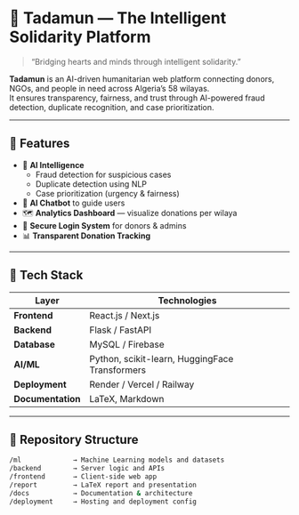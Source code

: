 # 🌿 Tadamun — The Intelligent Solidarity Platform

> “Bridging hearts and minds through intelligent solidarity.”

**Tadamun** is an AI-driven humanitarian web platform connecting donors, NGOs, and people in need across Algeria’s 58 wilayas.  
It ensures transparency, fairness, and trust through AI-powered fraud detection, duplicate recognition, and case prioritization.

---

## 🚀 Features

- 🤖 **AI Intelligence**
  - Fraud detection for suspicious cases
  - Duplicate detection using NLP
  - Case prioritization (urgency & fairness)
- 💬 **AI Chatbot** to guide users
- 🗺️ **Analytics Dashboard** — visualize donations per wilaya
- 🔐 **Secure Login System** for donors & admins
- 📊 **Transparent Donation Tracking**

---

## 🧠 Tech Stack

| Layer | Technologies |
|--------|--------------|
| **Frontend** | React.js / Next.js |
| **Backend** | Flask / FastAPI |
| **Database** | MySQL / Firebase |
| **AI/ML** | Python, scikit-learn, HuggingFace Transformers |
| **Deployment** | Render / Vercel / Railway |
| **Documentation** | LaTeX, Markdown |

---

## 🧩 Repository Structure

```bash
/ml             → Machine Learning models and datasets
/backend        → Server logic and APIs
/frontend       → Client-side web app
/report         → LaTeX report and presentation
/docs           → Documentation & architecture
/deployment     → Hosting and deployment config
